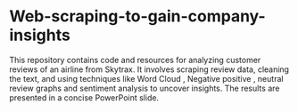 # Web-scraping-to-gain-company-insights
This repository contains code and resources for analyzing customer reviews of an airline from Skytrax. It involves scraping review data, cleaning the text, and using techniques like Word Cloud , Negative positive , neutral review graphs and sentiment analysis to uncover insights. The results are presented in a concise PowerPoint slide.
